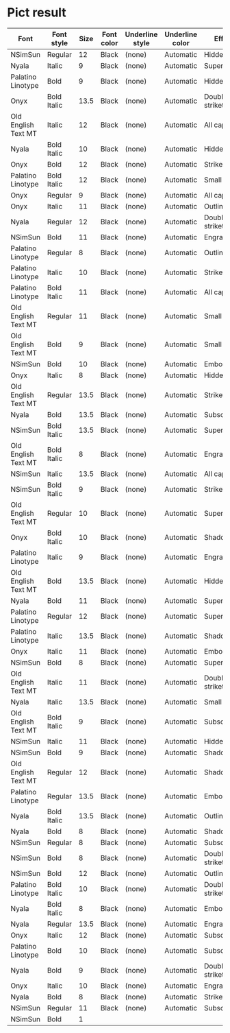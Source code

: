# Pict result

| Font | Font style | Size | Font color | Underline style | Underline color | Effects |
| --- | --- | --- | --- | --- | --- | --- |
| NSimSun | Regular | 12 | Black | (none) | Automatic | Hidden |
| Nyala | Italic | 9 | Black | (none) | Automatic | Superscript |
| Palatino Linotype | Bold | 9 | Black | (none) | Automatic | Hidden |
| Onyx | Bold Italic | 13.5 | Black | (none) | Automatic | Double strikethrough |
| Old English Text MT | Italic | 12 | Black | (none) | Automatic | All caps |
| Nyala | Bold Italic | 10 | Black | (none) | Automatic | Hidden |
| Onyx | Bold | 12 | Black | (none) | Automatic | Strikethrough |
| Palatino Linotype | Bold Italic | 12 | Black | (none) | Automatic | Small caps |
| Onyx | Regular | 9 | Black | (none) | Automatic | All caps |
| Onyx | Italic | 11 | Black | (none) | Automatic | Outline |
| Nyala | Regular | 12 | Black | (none) | Automatic | Double strikethrough |
| NSimSun | Bold | 11 | Black | (none) | Automatic | Engrave |
| Palatino Linotype | Regular | 8 | Black | (none) | Automatic | Outline |
| Palatino Linotype | Italic | 10 | Black | (none) | Automatic | Strikethrough |
| Palatino Linotype | Bold Italic | 11 | Black | (none) | Automatic | All caps |
| Old English Text MT | Regular | 11 | Black | (none) | Automatic | Small caps |
| Old English Text MT | Bold | 9 | Black | (none) | Automatic | Small caps |
| NSimSun | Bold | 10 | Black | (none) | Automatic | Emboss |
| Onyx | Italic | 8 | Black | (none) | Automatic | Hidden |
| Old English Text MT | Regular | 13.5 | Black | (none) | Automatic | Strikethrough |
| Nyala | Bold | 13.5 | Black | (none) | Automatic | Subscript |
| NSimSun | Bold Italic | 13.5 | Black | (none) | Automatic | Superscript |
| Old English Text MT | Bold Italic | 8 | Black | (none) | Automatic | Engrave |
| NSimSun | Italic | 13.5 | Black | (none) | Automatic | All caps |
| NSimSun | Bold Italic | 9 | Black | (none) | Automatic | Strikethrough |
| Old English Text MT | Regular | 10 | Black | (none) | Automatic | Superscript |
| Onyx | Bold Italic | 10 | Black | (none) | Automatic | Shadow |
| Palatino Linotype | Italic | 9 | Black | (none) | Automatic | Engrave |
| Old English Text MT | Bold | 13.5 | Black | (none) | Automatic | Hidden |
| Nyala | Bold | 11 | Black | (none) | Automatic | Superscript |
| Palatino Linotype | Regular | 12 | Black | (none) | Automatic | Superscript |
| Palatino Linotype | Italic | 13.5 | Black | (none) | Automatic | Shadow |
| Onyx | Italic | 11 | Black | (none) | Automatic | Emboss |
| NSimSun | Bold | 8 | Black | (none) | Automatic | Superscript |
| Old English Text MT | Italic | 11 | Black | (none) | Automatic | Double strikethrough |
| Nyala | Italic | 13.5 | Black | (none) | Automatic | Small caps |
| Old English Text MT | Bold Italic | 9 | Black | (none) | Automatic | Subscript |
| NSimSun | Italic | 11 | Black | (none) | Automatic | Hidden |
| NSimSun | Bold | 9 | Black | (none) | Automatic | Shadow |
| Old English Text MT | Regular | 12 | Black | (none) | Automatic | Shadow |
| Palatino Linotype | Regular | 13.5 | Black | (none) | Automatic | Emboss |
| Nyala | Bold Italic | 13.5 | Black | (none) | Automatic | Outline |
| Nyala | Bold | 8 | Black | (none) | Automatic | Shadow |
| NSimSun | Regular | 8 | Black | (none) | Automatic | Subscript |
| NSimSun | Bold | 8 | Black | (none) | Automatic | Double strikethrough |
| NSimSun | Bold | 12 | Black | (none) | Automatic | Outline |
| Palatino Linotype | Bold Italic | 10 | Black | (none) | Automatic | Double strikethrough |
| Nyala | Bold Italic | 8 | Black | (none) | Automatic | Emboss |
| Nyala | Regular | 13.5 | Black | (none) | Automatic | Engrave |
| Onyx | Italic | 12 | Black | (none) | Automatic | Subscript |
| Palatino Linotype | Bold | 10 | Black | (none) | Automatic | Subscript |
| Nyala | Bold | 9 | Black | (none) | Automatic | Double strikethrough |
| Onyx | Italic | 10 | Black | (none) | Automatic | Engrave |
| Nyala | Bold | 8 | Black | (none) | Automatic | Strikethrough |
| NSimSun | Regular | 11 | Black | (none) | Automatic | Subscript |
| NSimSun | Bold | 1